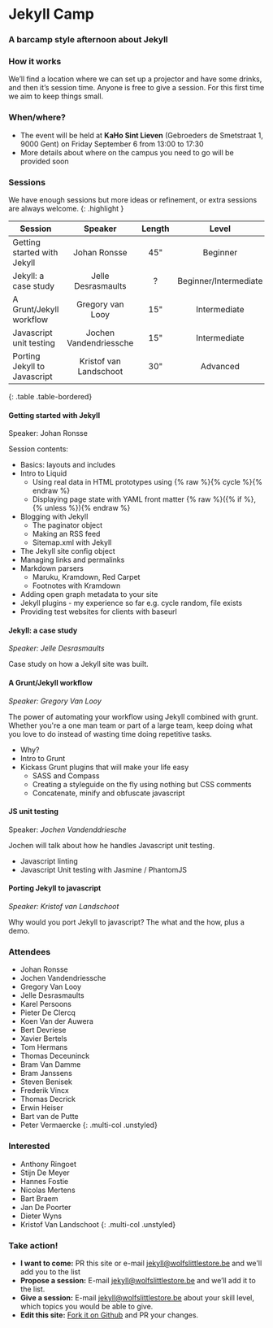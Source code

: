 

# Jekyll Camp

### A barcamp style afternoon about Jekyll

### How it works

We’ll find a location where we can set up a projector and have some drinks, and then it’s session time. Anyone is free to give a session. For this first time we aim to keep things small.

### When/where?

* The event will be held at **KaHo Sint Lieven** (Gebroeders de Smetstraat 1, 9000 Gent) on Friday September 6 from 13:00 to 17:30
* More details about where on the campus you need to go will be provided soon

### Sessions

We have enough sessions but more ideas or refinement, or extra sessions are always welcome.
{: .highlight }

| Session                     | Speaker                                  | Length                                   | Level                                    |
| --------------------------- |:----------------------------------------:|:----------------------------------------:|:----------------------------------------:|
| Getting started with Jekyll | Johan Ronsse                             | 45"                                      | Beginner                                 |
| Jekyll: a case study        | Jelle Desrasmaults                       | ?                                        | Beginner/Intermediate                    |
| A Grunt/Jekyll workflow     | Gregory van Looy                         | 15"                                      | Intermediate                             |
| Javascript unit testing     | Jochen Vandendriessche                   | 15"                                      | Intermediate                             |
| Porting Jekyll to Javascript| Kristof van Landschoot                   | 30"                                      | Advanced                                 |
{: .table .table-bordered}

#### Getting started with Jekyll

Speaker: Johan Ronsse

Session contents:

* Basics: layouts and includes
* Intro to Liquid
  * Using real data in HTML prototypes using {% raw %}{% cycle %}{% endraw %}
  * Displaying page state with YAML front matter {% raw %}({% if %}, {% unless %}){% endraw %}
* Blogging with Jekyll
  * The paginator object
  * Making an RSS feed
  * Sitemap.xml with Jekyll
* The Jekyll site config object
* Managing links and permalinks
* Markdown parsers
  * Maruku, Kramdown, Red Carpet
  * Footnotes with Kramdown
* Adding open graph metadata to your site
* Jekyll plugins - my experience so far e.g. cycle random, file exists
* Providing test websites for clients with baseurl

#### Jekyll: a case study

*Speaker: Jelle Desrasmaults*

Case study on how a Jekyll site was built.

#### A Grunt/Jekyll workflow

*Speaker: Gregory Van Looy*

The power of automating your workflow using Jekyll combined with grunt. Whether you're a one man team or part of a large team, keep doing what you love to do instead of wasting time doing repetitive tasks.

* Why?
* Intro to Grunt
* Kickass Grunt plugins that will make your life easy
  * SASS and Compass
  * Creating a styleguide on the fly using nothing but CSS comments
  * Concatenate, minify and obfuscate javascript

#### JS unit testing

Speaker: *Jochen Vandenddriesche*

Jochen will talk about how he handles Javascript unit testing.

* Javascript linting
* Javascript Unit testing with Jasmine / PhantomJS

#### Porting Jekyll to javascript

*Speaker: Kristof van Landschoot*

Why would you port Jekyll to javascript? The what and the how, plus a demo.

###  Attendees

* Johan Ronsse
* Jochen Vandendriessche
* Gregory Van Looy
* Jelle Desrasmaults
* Karel Persoons
* Pieter De Clercq
* Koen Van der Auwera
* Bert Devriese
* Xavier Bertels
* Tom Hermans
* Thomas Deceuninck
* Bram Van Damme
* Bram Janssens
* Steven Benisek
* Frederik Vincx
* Thomas Decrick
* Erwin Heiser
* Bart van de Putte
* Peter Vermaercke
{: .multi-col .unstyled}

###  Interested

* Anthony Ringoet
* Stijn De Meyer
* Hannes Fostie
* Nicolas Mertens
* Bart Braem 
* Jan De Poorter
* Dieter Wyns
* Kristof Van Landschoot
{: .multi-col .unstyled}

### Take action!

* **I want to come:** PR this site or e-mail [jekyll@wolfslittlestore.be](mailto:jekyll@wolfslittlestore.be) and we'll add you to the list
* **Propose a session:** E-mail [jekyll@wolfslittlestore.be](mailto:jekyll@wolfslittlestore.be) and we’ll add it to the list.
* **Give a session:** E-mail [jekyll@wolfslittlestore.be](mailto:jekyll@wolfslittlestore.be) about your skill level, which topics you would be able to give.
* **Edit this site:** [Fork it on Github](https://github.com/Wolfr/jekyll-camp) and PR your changes.
